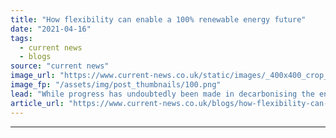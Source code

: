 ```yaml
---
title: "How flexibility can enable a 100% renewable energy future"
date: "2021-04-16"
tags: 
  - current news
  - blogs
source: "current news"
image_url: "https://www.current-news.co.uk/static/images/_400x400_crop_center-center/Wartsila-Balancing-solution-credit-Wartsila.png"
image_fp: "/assets/img/post_thumbnails/100.png"
lead: "While progress has undoubtedly been made in decarbonising the energy sector, more is needed, and fast if we are to meet the Paris Agreement goal writes Jukka Lehtonen, vice president at Wärtsilä Energy."
article_url: "https://www.current-news.co.uk/blogs/how-flexibility-can-enable-a-100-renewable-energy-future?utm_source=rss-feeds&utm_medium=rss&utm_campaign=rss"
---
```


---
